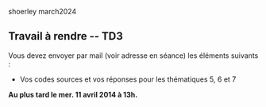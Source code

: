 shoerley march2024

## Travail à rendre -- TD3

Vous devez envoyer par mail (voir adresse en séance) les éléments suivants :
- Vos codes sources et vos réponses pour les thématiques 5, 6 et 7

**Au plus tard le mer. 11 avril 2014 à 13h.**